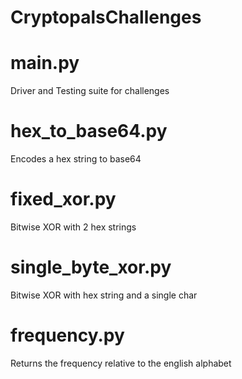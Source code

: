 # CryptopalsChallenges

# main.py
Driver and Testing suite for challenges

# hex_to_base64.py
Encodes a hex string to base64

# fixed_xor.py
Bitwise XOR with 2 hex strings

# single_byte_xor.py
Bitwise XOR with hex string and a single char

# frequency.py
Returns the frequency relative to the english alphabet
